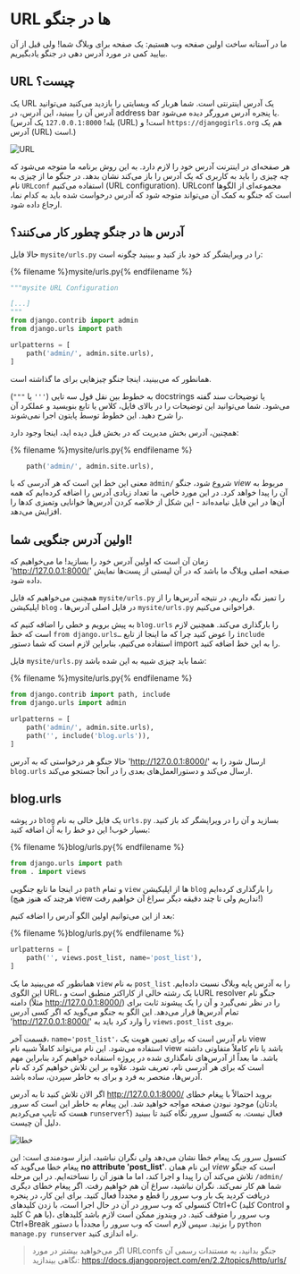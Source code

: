 # URL ها در جنگو

ما در آستانه ساخت اولین صفحه وب هستیم: یک صفحه برای وبلاگ شما! ولی قبل از آن بیایید کمی در مورد آدرس دهی در جنگو یادبگیریم.

## URL چیست؟

یک URL یک آدرس اینترنتی است. شما هربار که وبسایتی را بازدید می‌کنید می‌توانید آدرس آن را ببینید، این آدرس، در address bar یا پنجره آدرس مرورگر دیده می‌شود. (بله! `127.0.0.1:8000` یک آدرس (URL) است! و `https://djangogirls.org` هم یک آدرس (URL) است.)

![URL](images/url.png)

هر صفحه‌ای در اینترنت آدرس خود را لازم دارد. به این روش برنامه ما متوجه می‌شود که چه چیزی را باید به کاربری که یک آدرس را باز می‌کند نشان بدهد. در جنگو ما از چیزی به نام `URLconf` استفاده می‌کنیم (URL configuration). URLconf مجموعه‌ای از الگوها است که جنگو به کمک آن می‌تواند متوجه شود که آدرس درخواست شده باید به کدام نما، ارجاع داده شود.

## آدرس ها در جنگو چطور کار می‌کنند؟

حالا فایل `mysite/urls.py` را در ویرایشگر کد خود باز کنید و ببینید چگونه است:

{% filename %}mysite/urls.py{% endfilename %}

```python
"""mysite URL Configuration

[...]
"""
from django.contrib import admin
from django.urls import path

urlpatterns = [
    path('admin/', admin.site.urls),
]
```

همانطور که می‌بینید، اینجا جنگو چیزهایی برای ما گذاشته است.

به خطوط بین نقل قول سه تایی (`'''` یا `"""`) docstrings یا توضیحات سند گفته می‌شود. شما می‌توانید این توضیحات را در بالای فایل، کلاس یا تابع بنویسید و عملکرد آن را شرح دهید. این خطوط توسط پایتون اجرا نمی‌شوند.

همچنین، آدرس بخش مدیریت که در بخش قبل دیده اید، اینجا وجود دارد:

{% filename %}mysite/urls.py{% endfilename %}

```python
    path('admin/', admin.site.urls),
```

معنی این خط این است که هر آدرسی که با `admin/` شروع شود، جنگو *view* مربوط به آن را پیدا خواهد کرد. در این مورد خاص، ما تعداد زیادی آدرس را اضافه کرده‌ایم که همه آن‌ها در این فایل نیامده‌اند - این شکل از خلاصه کردن آدرس‌ها خوانایی وتمیزی کدها را افزایش می‌دهد.

## اولین آدرس جنگویی شما!

زمان آن است که اولین آدرس خود را بسازید! ما می‌خواهیم که 'http://127.0.0.1:8000/' صفحه اصلی وبلاگ ما باشد که در آن لیستی از پست‌ها نمایش داده شود.

همچنین می‌خواهیم که فایل `mysite/urls.py` را تمیز نگه داریم، در نتیجه آدرس‌ها را از اپلیکیشن `blog` ، در فایل اصلی آدرس‌ها `mysite/urls.py` فراخوانی می‌کنیم.

به پیش برویم و خطی را اضافه کنیم که `blog.urls` را بارگذاری می‌کند. همچنین لازم است که خط `from django.urls…` را عوض کنید چرا که ما اینجا از تابع `include` استفاده می‌کنیم، بنابراین لازم است که شما دستور import را به این خط اضافه کنید.

فایل `mysite/urls.py` شما باید چیزی شبیه به این شده باشد:

{% filename %}mysite/urls.py{% endfilename %}

```python
from django.contrib import path, include
from django.urls import admin

urlpatterns = [
    path('admin/', admin.site.urls),
    path('', include('blog.urls')),
]
```

حالا جنگو هر درخواستی که به آدرس 'http://127.0.0.1:8000/' ارسال شود را به `blog.urls` ارسال می‌کند و دستورالعمل‌های بعدی را در آنجا جستجو می‌کند.

## blog.urls

در پوشه `blog` یک فایل خالی به نام `urls.py` بسازید و آن را در ویرایشگر کد باز کنید. بسیار خوب! این دو خط را به آن اضافه کنید:

{% filename %}blog/urls.py{% endfilename %}

```python
from django.urls import path
from . import views
```

در اینجا ما تابع جنگویی `path` و تمام `view` ها از اپلیکیشن `blog` را بارگذاری کرده‌ایم (هرچند که هنوز هیچ view نداریم ولی تا چند دقیقه دیگر سراغ آن خواهیم رفت!)

بعد از این می‌توانیم اولین الگو آدرس را اضافه کنیم:

{% filename %}blog/urls.py{% endfilename %}

```python
urlpatterns = [
    path('', views.post_list, name='post_list'),
]
```

همانطور که می‌بینید ما یک `view` به نام `post_list` را به آدرس پایه وبلاگ نسبت داده‌ایم. این الگوی URL، با یک رشته خالی از کاراکتر منطبق است وURL resolver جنگو نام دامنه (مثلاً http://127.0.0.1:8000/) را در نظر نمی‌گیرد و آن را یک پیشوند ثابت برای تمام آدرس‌ها قرار می‌دهد. این الگو به جنگو می‌گوید که اگر کسی آدرس 'http://127.0.0.1:8000/' را وارد کرد باید به `views.post_list` بروی.

قسمت آخر، `name='post_list'`، نام آدرس است که برای تعیین هویت یک view استفاده می‌شود. این نام می‌تواند کاملاً شبیه نام view باشد یا نام کاملاً متفاوتی داشته باشد. ما بعداً از آدرس‌های نامگذاری شده در پروژه استفاده خواهیم کرد بنابراین مهم است که برای هر آدرسی نام، تعریف شود. علاوه بر این تلاش خواهیم کرد که نام آدرس‌ها، منحصر به فرد و برای به خاطر سپردن، ساده باشد.

اگر الان تلاش کنید تا به آدرس http://127.0.0.1:8000/ بروید احتمالاً با پیغام خطای موجود نبودن صفحه مواجه خواهید شد. این پیغام به خاطر این است که سرور (یادتان هست که تایپ می‌کردیم `runserver`؟) فعال نیست. به کنسول سرور نگاه کنید تا ببینید دلیل آن چیست.

![خطا](images/error1.png)

کنسول سرور یک پیعام خطا نشان می‌دهد ولی نگران نباشید، ابزار سودمندی است: این پیغام خطا می‌گوید که **no attribute 'post_list'**. این نام همان *view* است که جنگو تلاش می‌کند آن را پیدا و اجرا کند، اما ما هنوز آن را نساخته‌ایم. در این مرحله `/admin/` شما هم کار نمی‌کند. نگران نباشید، سراغ آن هم خواهیم رفت. اگر پیغام خطای دیگری دریافت کردید یک بار وب سرور را قطع و مجدداً فعال کنید. برای این کار، در پنجره کنسولی که وب سرور در آن در حال اجرا است، با زدن کلیدهای Ctrl+C (کلید Control و کلید C با هم)، وب سرور را متوقف کنید. در ویندوز ممکن است لازم باشد کلیدهای Ctrl+Break را بزنید. سپس لازم است که وب سرور را مجدداً با دستور `python manage.py runserver` راه اندازی کنید.

> اگر می‌خواهید بیشتر در مورد URLconfs جنگو بدانید، به مستندات رسمی آن نگاهی بیندازید: https://docs.djangoproject.com/en/2.2/topics/http/urls/